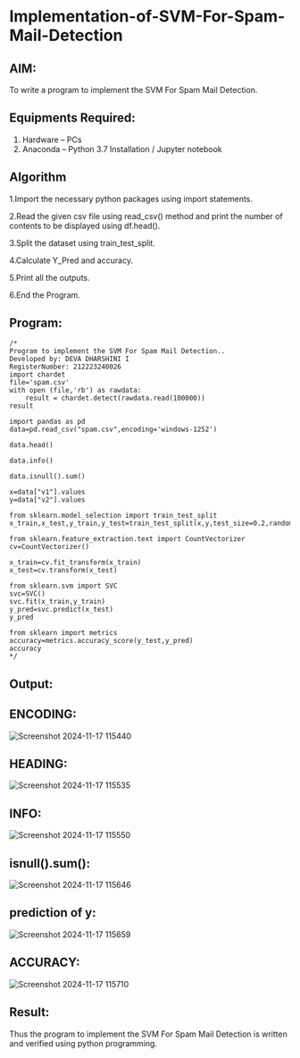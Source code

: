 # Implementation-of-SVM-For-Spam-Mail-Detection

## AIM:
To write a program to implement the SVM For Spam Mail Detection.

## Equipments Required:
1. Hardware – PCs
2. Anaconda – Python 3.7 Installation / Jupyter notebook

## Algorithm
1.Import the necessary python packages using import statements.

2.Read the given csv file using read_csv() method and print the number of contents to be displayed using df.head().

3.Split the dataset using train_test_split.

4.Calculate Y_Pred and accuracy.

5.Print all the outputs.

6.End the Program. 

## Program:
```
/*
Program to implement the SVM For Spam Mail Detection..
Developed by: DEVA DHARSHINI I
RegisterNumber: 212223240026
import chardet
file='spam.csv'
with open (file,'rb') as rawdata:
    result = chardet.detect(rawdata.read(100000))
result

import pandas as pd
data=pd.read_csv("spam.csv",encoding='windows-1252')

data.head()

data.info()

data.isnull().sum()

x=data["v1"].values
y=data["v2"].values

from sklearn.model_selection import train_test_split
x_train,x_test,y_train,y_test=train_test_split(x,y,test_size=0.2,random_state=0)

from sklearn.feature_extraction.text import CountVectorizer
cv=CountVectorizer()

x_train=cv.fit_transform(x_train)
x_test=cv.transform(x_test)

from sklearn.svm import SVC
svc=SVC()
svc.fit(x_train,y_train)
y_pred=svc.predict(x_test)
y_pred

from sklearn import metrics
accuracy=metrics.accuracy_score(y_test,y_pred)
accuracy
*/
```

## Output:
## ENCODING:
![Screenshot 2024-11-17 115440](https://github.com/user-attachments/assets/16ecafc1-50a6-4603-a9bd-7fa768397f30)
## HEADING:
![Screenshot 2024-11-17 115535](https://github.com/user-attachments/assets/152360c2-c080-4a19-b952-b12998920fc8)
## INFO:
![Screenshot 2024-11-17 115550](https://github.com/user-attachments/assets/c7a83370-c2de-4f07-bcd6-6a9353f00eb7)
## isnull().sum():
![Screenshot 2024-11-17 115646](https://github.com/user-attachments/assets/7719cae0-fd72-40c2-bade-236790d1ff43)
## prediction of y:
![Screenshot 2024-11-17 115659](https://github.com/user-attachments/assets/a418fe47-463f-4c40-a060-dd9056536084)
## ACCURACY:
![Screenshot 2024-11-17 115710](https://github.com/user-attachments/assets/0c7cab16-1892-48e7-9b36-d51689a29726)


## Result:
Thus the program to implement the SVM For Spam Mail Detection is written and verified using python programming.
